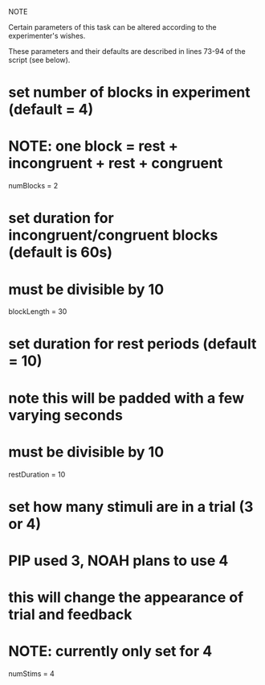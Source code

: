 NOTE

Certain parameters of this task can be altered according to the experimenter's wishes.

These parameters and their defaults are described in lines 73-94 of the script (see below). 

# set number of blocks in experiment (default = 4)
# NOTE: one block = rest + incongruent + rest + congruent
numBlocks = 2

# set duration for incongruent/congruent blocks (default is 60s)
# must be divisible by 10
blockLength = 30

# set duration for rest periods (default = 10)
# note this will be padded with a few varying seconds
# must be divisible by 10
restDuration = 10

# set how many stimuli are in a trial (3 or 4)
# PIP used 3, NOAH plans to use 4
# this will change the appearance of trial and feedback
# NOTE: currently only set for 4
numStims = 4
